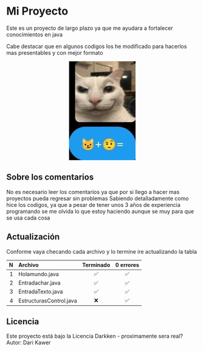 # Mi Proyecto

Este es un proyecto de largo plazo ya que me ayudara a fortalecer conocimientos en java

Cabe destacar que en algunos codigos los he modificado para hacerlos mas presentables y con mejor formato

<p align="center">
  <img height="auto" src="img/papu.jpg"/>  
</p>

## Sobre los comentarios

No es necesario leer los comentarios ya que por si llego a hacer mas proyectos pueda regresar sin problemas
Sabiendo detalladamente como hice los codigos, ya que a pesar de tener unos 3 años de experiencia programando
se me olvida lo que estoy haciendo aunque se muy para que se usa cada cosa

## Actualización

Conforme vaya checando cada archivo y lo termine ire actualizando la tabla

| N | Archivo                  | Terminado | 0 errores |
|--:|:-------------------------|:---------:|:---------:|
| 1 | Holamundo.java           | ✅       | ✅        |
| 2 | Entradachar.java         | ✅       | ✅        |
| 3 | EntradaTexto.java        | ✅       | ✅        |
| 4 | EstructurasControl.java  | ❌       | ✅        |


## Licencia

Este proyecto está bajo la Licencia Darkken - proximamente sera real?
Autor: Dari Kawer

